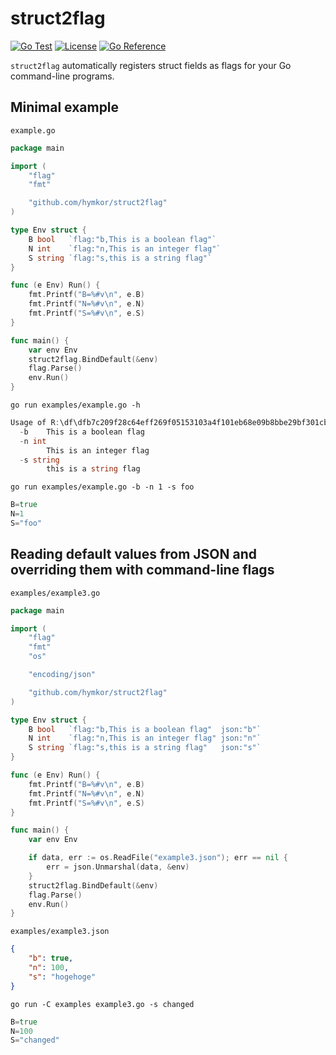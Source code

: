 struct2flag
===========

<!-- badges.cmd |-->
[![Go Test](https://github.com/hymkor/struct2flag/actions/workflows/go.yml/badge.svg)](https://github.com/hymkor/struct2flag/actions/workflows/go.yml)
[![License](https://img.shields.io/badge/License-MIT-red)](https://github.com/hymkor/struct2flag/blob/master/LICENSE)
[![Go Reference](https://pkg.go.dev/badge/github.com/hymkor/struct2flag.svg)](https://pkg.go.dev/github.com/hymkor/struct2flag)
<!-- -->

`struct2flag` automatically registers struct fields as flags for your Go command-line programs.

Minimal example
---------------

`example.go`

```examples/example.go
package main

import (
    "flag"
    "fmt"

    "github.com/hymkor/struct2flag"
)

type Env struct {
    B bool   `flag:"b,This is a boolean flag"`
    N int    `flag:"n,This is an integer flag"`
    S string `flag:"s,this is a string flag"`
}

func (e Env) Run() {
    fmt.Printf("B=%#v\n", e.B)
    fmt.Printf("N=%#v\n", e.N)
    fmt.Printf("S=%#v\n", e.S)
}

func main() {
    var env Env
    struct2flag.BindDefault(&env)
    flag.Parse()
    env.Run()
}
```

`go run examples/example.go -h`

```go run examples/example.go -h |
Usage of R:\df\dfb7c209f28c64eff269f05153103a4f101eb68e09b8bbe29bf301cba35b584e-d\example.exe:
  -b	This is a boolean flag
  -n int
    	This is an integer flag
  -s string
    	this is a string flag
```

`go run examples/example.go -b -n 1 -s foo`

```go run examples/example.go -b -n 1 -s foo |
B=true
N=1
S="foo"
```

Reading default values from JSON and overriding them with command-line flags
----------------------------------------------------------------------------

`examples/example3.go`

```examples/example3.go
package main

import (
    "flag"
    "fmt"
    "os"

    "encoding/json"

    "github.com/hymkor/struct2flag"
)

type Env struct {
    B bool   `flag:"b,This is a boolean flag"  json:"b"`
    N int    `flag:"n,This is an integer flag" json:"n"`
    S string `flag:"s,this is a string flag"   json:"s"`
}

func (e Env) Run() {
    fmt.Printf("B=%#v\n", e.B)
    fmt.Printf("N=%#v\n", e.N)
    fmt.Printf("S=%#v\n", e.S)
}

func main() {
    var env Env

    if data, err := os.ReadFile("example3.json"); err == nil {
        err = json.Unmarshal(data, &env)
    }
    struct2flag.BindDefault(&env)
    flag.Parse()
    env.Run()
}
```

`examples/example3.json`

```examples/example3.json
{
    "b": true,
    "n": 100,
    "s": "hogehoge"
}
```

`go run -C examples example3.go -s changed`

```go run -C examples example3.go -s changed |
B=true
N=100
S="changed"
```
